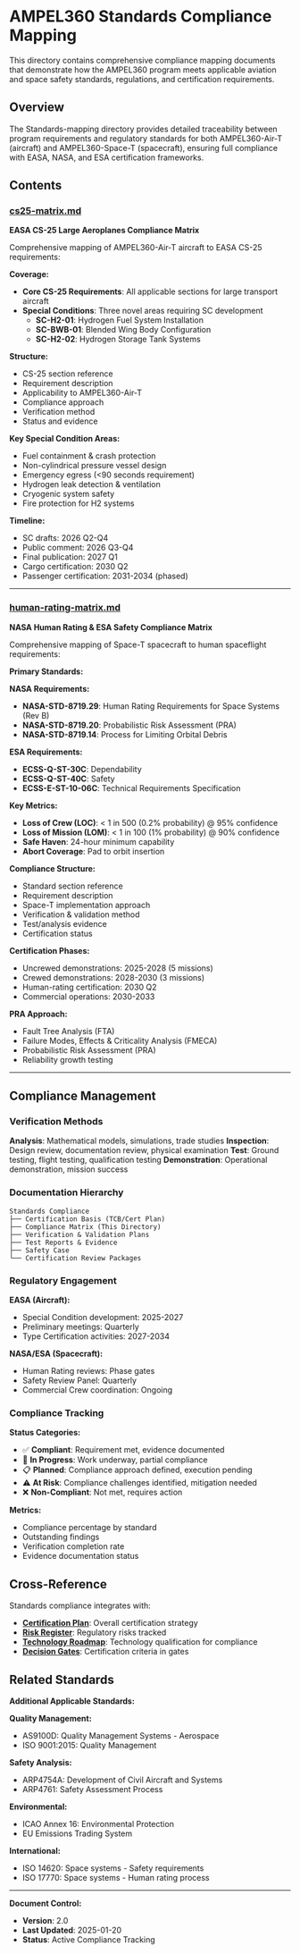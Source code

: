 # AMPEL360 Standards Compliance Mapping

This directory contains comprehensive compliance mapping documents that demonstrate how the AMPEL360 program meets applicable aviation and space safety standards, regulations, and certification requirements.

## Overview

The Standards-mapping directory provides detailed traceability between program requirements and regulatory standards for both AMPEL360-Air-T (aircraft) and AMPEL360-Space-T (spacecraft), ensuring full compliance with EASA, NASA, and ESA certification frameworks.

## Contents

### [cs25-matrix.md](./cs25-matrix.md)
**EASA CS-25 Large Aeroplanes Compliance Matrix**

Comprehensive mapping of AMPEL360-Air-T aircraft to EASA CS-25 requirements:

**Coverage:**
- **Core CS-25 Requirements**: All applicable sections for large transport aircraft
- **Special Conditions**: Three novel areas requiring SC development
  - **SC-H2-01**: Hydrogen Fuel System Installation
  - **SC-BWB-01**: Blended Wing Body Configuration  
  - **SC-H2-02**: Hydrogen Storage Tank Systems

**Structure:**
- CS-25 section reference
- Requirement description
- Applicability to AMPEL360-Air-T
- Compliance approach
- Verification method
- Status and evidence

**Key Special Condition Areas:**
- Fuel containment & crash protection
- Non-cylindrical pressure vessel design
- Emergency egress (<90 seconds requirement)
- Hydrogen leak detection & ventilation
- Cryogenic system safety
- Fire protection for H2 systems

**Timeline:**
- SC drafts: 2026 Q2-Q4
- Public comment: 2026 Q3-Q4
- Final publication: 2027 Q1
- Cargo certification: 2030 Q2
- Passenger certification: 2031-2034 (phased)

---

### [human-rating-matrix.md](./human-rating-matrix.md)
**NASA Human Rating & ESA Safety Compliance Matrix**

Comprehensive mapping of Space-T spacecraft to human spaceflight requirements:

**Primary Standards:**

**NASA Requirements:**
- **NASA-STD-8719.29**: Human Rating Requirements for Space Systems (Rev B)
- **NASA-STD-8719.20**: Probabilistic Risk Assessment (PRA)
- **NASA-STD-8719.14**: Process for Limiting Orbital Debris

**ESA Requirements:**
- **ECSS-Q-ST-30C**: Dependability
- **ECSS-Q-ST-40C**: Safety
- **ECSS-E-ST-10-06C**: Technical Requirements Specification

**Key Metrics:**
- **Loss of Crew (LOC)**: < 1 in 500 (0.2% probability) @ 95% confidence
- **Loss of Mission (LOM)**: < 1 in 100 (1% probability) @ 90% confidence
- **Safe Haven**: 24-hour minimum capability
- **Abort Coverage**: Pad to orbit insertion

**Compliance Structure:**
- Standard section reference
- Requirement description
- Space-T implementation approach
- Verification & validation method
- Test/analysis evidence
- Certification status

**Certification Phases:**
- Uncrewed demonstrations: 2025-2028 (5 missions)
- Crewed demonstrations: 2028-2030 (3 missions)
- Human-rating certification: 2030 Q2
- Commercial operations: 2030-2033

**PRA Approach:**
- Fault Tree Analysis (FTA)
- Failure Modes, Effects & Criticality Analysis (FMECA)
- Probabilistic Risk Assessment (PRA)
- Reliability growth testing

---

## Compliance Management

### Verification Methods

**Analysis**: Mathematical models, simulations, trade studies
**Inspection**: Design review, documentation review, physical examination
**Test**: Ground testing, flight testing, qualification testing
**Demonstration**: Operational demonstration, mission success

### Documentation Hierarchy

```
Standards Compliance
├── Certification Basis (TCB/Cert Plan)
├── Compliance Matrix (This Directory)
├── Verification & Validation Plans
├── Test Reports & Evidence
├── Safety Case
└── Certification Review Packages
```

### Regulatory Engagement

**EASA (Aircraft):**
- Special Condition development: 2025-2027
- Preliminary meetings: Quarterly
- Type Certification activities: 2027-2034

**NASA/ESA (Spacecraft):**
- Human Rating reviews: Phase gates
- Safety Review Panel: Quarterly
- Commercial Crew coordination: Ongoing

### Compliance Tracking

**Status Categories:**
- ✅ **Compliant**: Requirement met, evidence documented
- 🔄 **In Progress**: Work underway, partial compliance
- 📋 **Planned**: Compliance approach defined, execution pending
- ⚠️ **At Risk**: Compliance challenges identified, mitigation needed
- ❌ **Non-Compliant**: Not met, requires action

**Metrics:**
- Compliance percentage by standard
- Outstanding findings
- Verification completion rate
- Evidence documentation status

## Cross-Reference

Standards compliance integrates with:
- **[Certification Plan](../Plans/certification-plan.md)**: Overall certification strategy
- **[Risk Register](../Risks/risk-register.csv)**: Regulatory risks tracked
- **[Technology Roadmap](../Plans/tech-roadmap.md)**: Technology qualification for compliance
- **[Decision Gates](../Gates/go-no-go-gates.md)**: Certification criteria in gates

## Related Standards

**Additional Applicable Standards:**

**Quality Management:**
- AS9100D: Quality Management Systems - Aerospace
- ISO 9001:2015: Quality Management

**Safety Analysis:**
- ARP4754A: Development of Civil Aircraft and Systems
- ARP4761: Safety Assessment Process

**Environmental:**
- ICAO Annex 16: Environmental Protection
- EU Emissions Trading System

**International:**
- ISO 14620: Space systems - Safety requirements
- ISO 17770: Space systems - Human rating process

---

**Document Control:**
- **Version**: 2.0
- **Last Updated**: 2025-01-20
- **Status**: Active Compliance Tracking
